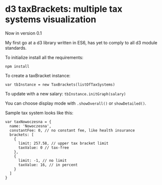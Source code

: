 # d3 taxBrackets: multiple tax systems visualization

Now in version 0.1

My first go at a d3 library written in ES6, has yet to comply to all d3 module standards.

To initialize install all the requirements:

`npm install`

To create a taxBracket instance:

`var tbInstance = new TaxBrackets(listOfTaxSystems)`

To update with a new salary: `tbInstance.initGraph(salary)`

You can choose display mode with `.showOverall()` or `showDetailed()`.

Sample tax system looks like this:

```
var taxNowoczesna = {
  name: 'Nowoczesna',
  constantFee: 0, // no constant fee, like health insurance
  brackets: [
    {
      limit: 257.58, // upper tax bracket limit
      taxValue: 0 // tax-free
    },
    {
      limit: -1, // no limit
      taxValue: 16, // in percent
    }
  ]
}
```





